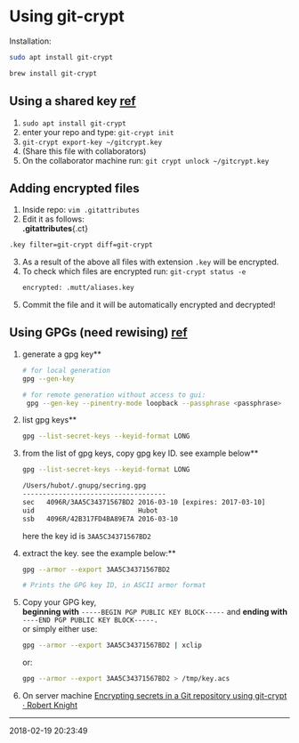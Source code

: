 # Using git-crypt

Installation:
```bash
sudo apt install git-crypt 

brew install git-crypt
```

## Using a shared key [ref][SDIYRWGCSTP]
1. `sudo apt install git-crypt`
2. enter your repo and type: `git-crypt init`
3. `git-crypt export-key ~/gitcrypt.key`
4. (Share this file with collaborators)
5. On the collaborator machine run: `git crypt unlock ~/gitcrypt.key`

## Adding encrypted files
1. Inside repo: `vim .gitattributes`
2. Edit it as follows:   
__.gitattributes__{.ct}
``` sh
.key filter=git-crypt diff=git-crypt
```
3. As a result of the above all files with extension `.key` will be encrypted.
4. To check which files are encrypted run: `git-crypt status -e`   
    ``` sh
    encrypted: .mutt/aliases.key
    ```
5. Commit the file and it will be automatically encrypted and decrypted!

## Using GPGs (need rewising) [ref][GANGKGH]
1. generate a gpg key**
    ``` bash
    # for local generation
    gpg --gen-key

    # for remote generation without access to gui:
     gpg --gen-key --pinentry-mode loopback --passphrase <passphrase>
    ```
1. list gpg keys**
    ``` bash
    gpg --list-secret-keys --keyid-format LONG
    ```
1. from the list of gpg keys, copy gpg key ID. see example below**
    ``` bash
    gpg --list-secret-keys --keyid-format LONG

    /Users/hubot/.gnupg/secring.gpg
    ------------------------------------
    sec   4096R/3AA5C34371567BD2 2016-03-10 [expires: 2017-03-10]
    uid                          Hubot
    ssb   4096R/42B317FD4BA89E7A 2016-03-10
    ```
    here the key id is `3AA5C34371567BD2`

1. extract the key. see the example below:**
    ```bash
    gpg --armor --export 3AA5C34371567BD2

    # Prints the GPG key ID, in ASCII armor format
    ```
1. Copy your GPG key,   
    **beginning with** `-----BEGIN PGP PUBLIC KEY BLOCK-----`
    and **ending with** `----END PGP PUBLIC KEY BLOCK-----.`   
    or simply either use:

    ```bash
    gpg --armor --export 3AA5C34371567BD2 | xclip
    ```
    or:

    ```bash
    gpg --armor --export 3AA5C34371567BD2 > /tmp/key.acs
    ```

1. On server machine [Encrypting secrets in a Git repository using git-crypt · Robert Knight][ESIAGRUGCRK]



-----------------------------------------
2018-02-19 20:23:49

[GANGKGH]: https://help.github.com/articles/generating-a-new-gpg-key/
[ESIAGRUGCRK]: https://robertknight.me.uk/posts/git-crypt-intro/
[SDIYRWGCSTP]: https://www.schibsted.pl/blog/devops/securing-data-with-git-crypt/
